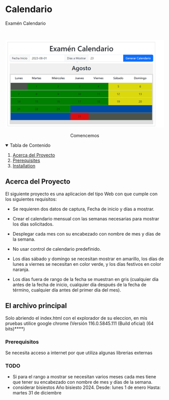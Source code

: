 # Calendario
Examén Calendario
<!-- PROJECT LOGO -->
<br />
<p align="center">
  <a>
    <img src="src/images/pantalla_principal.PNG" alt="Logo">
  </a>
</p>

  <p align="center">
       Comencemos
    <br />
  </p>


<!-- TABLE OF CONTENTS -->
<details open="open">
  <summary>Tabla de Contenido</summary>
  <ol>
    <li>
      <a href="#Acerca del Proyecto">Acerca del Proyecto</a>
    </li>
    <li>
      <a href="#El archivo principal>Comencemos</a>
      <ul>
        <li><a href="#Prerequisitos">Prerequisites</a></li>
        <li><a href="#TODO">Installation</a></li>
      </ul>
    </li>
  </ol>
</details>

<!-- Acerca del Proyecto -->
## Acerca del Proyecto

El siguiente proyecto es una aplicacion del tipo Web con que cumple con los siguientes requisitos:

* Se requieren dos datos de captura, Fecha de inicio y días a mostrar.

* Crear el calendario mensual con las semanas necesarias para mostrar los días solicitados.

* Desplegar cada mes con su encabezado con nombre de mes y días de la semana.

* No usar control de calendario predefinido.

* Los días sábado y domingo se necesitan mostrar en amarillo, los días de lunes a viernes se necesitan en color verde, y los días festivos en color naranja.

* Los días fuera de rango de la fecha se muestran en gris (cualquier día antes de la fecha de inicio, cualquier día después de la fecha de término, cualquier día antes del primer día del mes).

## El archivo principal

Solo abriendo el index.html con el explorador de su eleccion, en mis pruebas utilice google chrome (Versión 116.0.5845.111 (Build oficial) (64 bits)****)

### Prerequisitos

Se necesita acceso a internet por que utiliza algunas librerias externas  

### TODO
- Si para el rango a mostrar se necesitan varios meses cada mes tiene que tener su encabezado con nombre de mes y días de la semana.
- considerar bisiestos Año bisiesto 2024. Desde: lunes 1 de enero Hasta: martes 31 de diciembre

